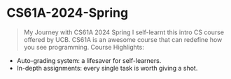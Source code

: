 # CS61A-2024-Spring
> My Journey with CS61A 2024 Spring
I self-learnt this intro CS course offered by UCB. CS61A is an awesome course that can redefine how you see programming.
> Course Highlights:
- Auto-grading system: a lifesaver for self-learners.
- In-depth assignments: every single task is worth giving a shot.
